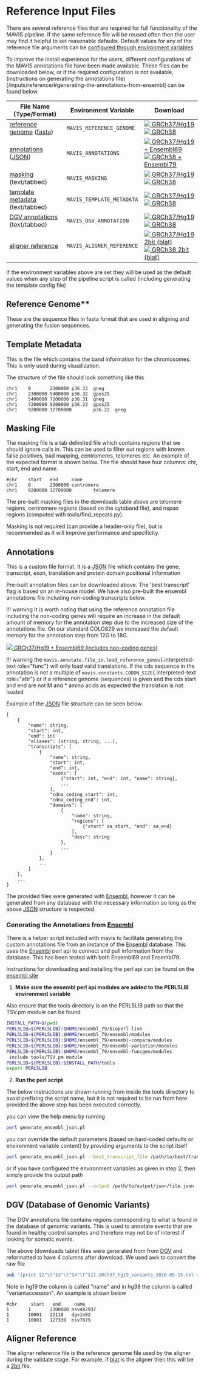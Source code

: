 # Reference Input Files

There are several reference files that are required for full
functionality of the MAVIS pipeline. If the same reference file will be
reused often then the user may find it helpful to set reasonable
defaults. Default values for any of the reference file arguments can be
[configured through environment variables](../../configuration/general/#environment-variables)

To improve the install experience for the users, different
configurations of the MAVIS annotations file have been made available.
These files can be downloaded below, or if the required configuration is
not available,
(instructions on generating the annotations file)[/inputs/reference/#generating-the-annotations-from-ensembl] can be found below.

| File Name (Type/Format)                                                                       | Environment Variable      | Download                                                                                                                                                                                                                                                                                                                                                                                                                   |
| --------------------------------------------------------------------------------------------- | ------------------------- | -------------------------------------------------------------------------------------------------------------------------------------------------------------------------------------------------------------------------------------------------------------------------------------------------------------------------------------------------------------------------------------------------------------------------- |
| [reference genome](../../inputs/reference/#reference-genome) ([fasta](../../glossary/#fasta)) | `MAVIS_REFERENCE_GENOME`  | [![](../../images/get_app-24px.svg) GRCh37/Hg19](http://hgdownload.cse.ucsc.edu/goldenPath/hg19/bigZips/chromFa.tar.gz) <br> [![](../../images/get_app-24px.svg) GRCh38](http://hgdownload.cse.ucsc.edu/goldenPath/hg38/bigZips/hg38.tar.gz) |
| [annotations](../../inputs/reference/#annotations) ([JSON](../../glossary/#json))             | `MAVIS_ANNOTATIONS`       | [![](../../images/get_app-24px.svg) GRCh37/Hg19 + Ensembl69](http://www.bcgsc.ca/downloads/mavis/ensembl69_hg19_annotations.json) <br> [![](../../images/get_app-24px.svg) GRCh38 + Ensembl79](http://www.bcgsc.ca/downloads/mavis/ensembl79_hg38_annotations.json) |
| [masking](../../inputs/reference/#masking-file) (text/tabbed)                                 | `MAVIS_MASKING`           | [![](../../images/get_app-24px.svg) GRCh37/Hg19](http://www.bcgsc.ca/downloads/mavis/hg19_masking.tab)<br>[![](../../images/get_app-24px.svg) GRCh38](http://www.bcgsc.ca/downloads/mavis/GRCh38_masking.tab)                                                      |
| [template metadata](../../inputs/reference/#template-metadata) (text/tabbed)                  | `MAVIS_TEMPLATE_METADATA` | [![](../../images/get_app-24px.svg) GRCh37/Hg19](http://hgdownload.cse.ucsc.edu/goldenPath/hg19/database/cytoBand.txt.gz)<br>[![](../../images/get_app-24px.svg) GRCh38](http://hgdownload.cse.ucsc.edu/goldenPath/hg38/database/cytoBand.txt.gz)                  |
| [DGV annotations](../../inputs/reference/#dgv-database-of-genomic-variants) (text/tabbed)     | `MAVIS_DGV_ANNOTATION`    | [![](../../images/get_app-24px.svg) GRCh37/Hg19](http://www.bcgsc.ca/downloads/mavis/dgv_hg19_variants.tab)<br>[![](../../images/get_app-24px.svg) GRCh38](http://www.bcgsc.ca/downloads/mavis/dgv_hg38_variants.tab)                                              |
| [aligner reference](../../inputs/reference/#aligner-reference)                                | `MAVIS_ALIGNER_REFERENCE` | [![](../../images/get_app-24px.svg) GRCh37/Hg19 2bit (blat)](http://hgdownload.cse.ucsc.edu/goldenPath/hg19/bigZips/hg19.2bit)<br>[![](../../images/get_app-24px.svg) GRCh38 2bit (blat)](http://hgdownload.cse.ucsc.edu/goldenPath/hg38/bigZips/hg38.2bit)        |


If the environment variables above are set they will be used as the
default values when any step of the pipeline script is called (including
generating the template config file)

## Reference Genome**

These are the sequence files in fasta format that are used in aligning
and generating the fusion sequences.

## Template Metadata

This is the file which contains the band information for the
chromosomes. This is only used during visualization.

The structure of the file should look something like this

    chr1    0       2300000 p36.33  gneg
    chr1    2300000 5400000 p36.32  gpos25
    chr1    5400000 7200000 p36.31  gneg
    chr1    7200000 9200000 p36.23  gpos25
    chr1    9200000 12700000        p36.22  gneg

## Masking File

The masking file is a tab delimited file which contains regions that we
should ignore calls in. This can be used to filter out regions with
known false positives, bad mapping, centromeres, telomeres etc. An
example of the expected format is shown below. The file should have four
columns: chr, start, end and name.

    #chr    start   end     name
    chr1    0       2300000 centromere
    chr1    9200000 12700000        telomere

The pre-built masking files in the downloads table above are telomere
regions, centromere regions (based on the cytoband file), and nspan
regions (computed with tools/find\_repeats.py).

Masking is not required (can provide a header-only file), but is
recommended as it will improve performance and specificity.

## Annotations

This is a custom file format. It is a [JSON](../../glossary/#json) file which contains the gene, transcript, exon, translation
and protein domain positional information

Pre-built annotation files can be downloaded above. The 'best
transcript' flag is based on an in-house model. We have also pre-built
the ensembl annotations file including non-coding transcripts below.

!!! warning
    It is worth noting that using the reference annotation file including
    the non-coding genes will require an increase in the default amount of
    memory for the annotation step due to the increased size of the
    annotations file. On our standard COLO829 we increased the default
    memory for the annotation step from 12G to 18G.

[![](../../images/get_app-24px.svg) GRCh37/Hg19 + Ensembl69 (includes non-coding genes)](http://www.bcgsc.ca/downloads/mavis/ensembl69_hg19_annotations_with_ncrna.json)


!!! warning
    the `mavis.annotate.file_io.load_reference_genes`{.interpreted-text
    role="func"} will only load valid translations. If the cds sequence in
    the annotation is not a multiple of
    `mavis.constants.CODON_SIZE`{.interpreted-text role="attr"} or if a
    reference genome (sequences) is given and the cds start and end are not
    M and \* amino acids as expected the translation is not loaded

Example of the [JSON](../../glossary/#json) file structure can
be seen below

```text
[
    {
        "name": string,
        "start": int,
        "end": int
        "aliases": [string, string, ...],
        "transcripts": [
            {
                "name": string,
                "start": int,
                "end": int,
                "exons": [
                    {"start": int, "end": int, "name": string},
                    ...
                ],
                "cdna_coding_start": int,
                "cdna_coding_end": int,
                "domains": [
                    {
                        "name": string,
                        "regions": [
                            {"start" aa_start, "end": aa_end}
                        ],
                        "desc": string
                    },
                    ...
                ]
            },
            ...
        ]
    },
    ...
}
```

The provided files were generated with
[Ensembl](../../background/citations/#yates-2016), however it can be
generated from any database with the necessary information so long as
the above [JSON](../../glossary/#json) structure is respected.

### Generating the Annotations from [Ensembl](../../background/citations/#yates-2016)

There is a helper script included with mavis to facilitate generating
the custom annotations file from an instance of the
[Ensembl](../../background/citations/#yates-2016) database. This uses
the [Ensembl](../../background/citations/#yates-2016) perl api to
connect and pull information from the database. This has been tested
with both Ensembl69 and Ensembl79.

Instructions for downloading and installing the perl api can be found on
the [ensembl
site](http://www.ensembl.org/info/docs/api/api_installation.html)

1.  **Make sure the ensembl perl api modules are added to the PERL5LIB
    environment variable**

Also ensure that the tools directory is on the PERL5LIB path so that the
TSV.pm module can be found

```bash
INSTALL_PATH=$(pwd)
PERL5LIB=${PERL5LIB}:$HOME/ensembl_79/bioperl-live
PERL5LIB=${PERL5LIB}:$HOME/ensembl_79/ensembl/modules
PERL5LIB=${PERL5LIB}:$HOME/ensembl_79/ensembl-compara/modules
PERL5LIB=${PERL5LIB}:$HOME/ensembl_79/ensembl-variation/modules
PERL5LIB=${PERL5LIB}:$HOME/ensembl_79/ensembl-funcgen/modules
 include tools/TSV.pm module
PERL5LIB=${PERL5LIB}:$INSTALL_PATH/tools
export PERL5LIB
```

2.  **Run the perl script**

The below instructions are shown running from inside the tools directory
to avoid prefixing the script name, but it is not required to be run
from here provided the above step has been executed correctly.

you can view the help menu by running

```bash
perl generate_ensembl_json.pl
```

you can override the default parameters (based on hard-coded defaults or
environment variable content) by providing arguments to the script
itself

```bash
perl generate_ensembl_json.pl --best_transcript_file /path/to/best/transcripts/file --output /path/to/output/json/file.json
```

or if you have configured the environment variables as given in step 2,
then simply provide the output path

```bash
perl generate_ensembl_json.pl --output /path/to/output/json/file.json
```

## DGV (Database of Genomic Variants)

The DGV annotations file contains regions corresponding to what is found
in the database of genomic variants. This is used to annotate events
that are found in healthy control samples and therefore may not be of
interest if looking for somatic events.

The above (downloads table) files were generated from from
[DGV](http://dgv.tcag.ca/dgv/app/download) and reformatted to have 4
columns after download. We used awk to convert the raw file

```bash
awk '{print $2"\t"$3"\t"$4"\t"$1} GRCh37_hg19_variants_2016-05-15.txt > dgv_hg19_variants.tab
```

Note in hg19 the column is called "name" and in hg38 the column is
called "variantaccession". An example is shown below

    #chr     start   end     name
    1       1       2300000 nsv482937
    1       10001   22118   dgv1n82
    1       10001   127330  nsv7879

## Aligner Reference

The aligner reference file is the reference genome file used by the
aligner during the validate stage. For example, if
[blat](../../glossary#blat) is the aligner then this will be a
[2bit](../../glossary#2bit) file.
